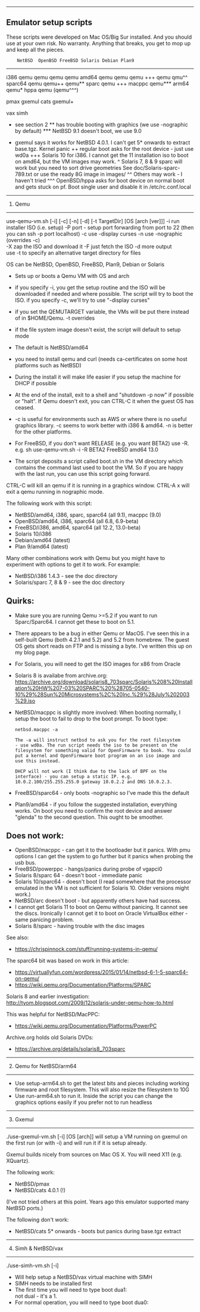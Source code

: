 ------------------------------------------------------------------------
Emulator setup scripts
------------------------------------------------------------------------

These scripts were developed on Mac OS/Big Sur installed. And you should
use at your own risk. No warranty. Anything that breaks, you get to
mop up and keep all the pieces.

        NetBSD  OpenBSD FreeBSD Solaris Debian Plan9
-------------------------------------------------------------
i386    qemu    qemu    qemu    qemu
amd64   qemu    qemu    qemu    +++     qemu   qmu^^
sparc64	qemu    qemu++  qemu**
sparc   qemu			+++
macppc  qemu***
arm64   qemu* 
hppa	qemu	(qemu^^^)

pmax    gxemul
cats	gxemul+

vax	simh

*   see section 2
**  has trouble booting with graphics (we use -nographic by default)
*** NetBSD 9.1 doesn't boot, we use 9.0
+   gxemul says it works for NetBSD 4.0.1. I can't get 5* onwards to
    extract base.tgz. Kernel panic
++  regular boot asks for the root device - just use wd0a
+++ Solaris 10 for i386. I cannot get the 11 installation iso to boot 
    on amd64, but the VM images may work.
^   Solaris 7, 8 & 9 sparc will work but you need to sort drive geometries
    See doc/Solaris-sparc-789.txt or use the ready 8G image in images/
^^  Others may work - I haven't tried
^^^ OpenBSD/hppa asks for boot device on normal boot and gets stuck
    on pf. Boot single user and disable it in /etc/rc.conf.local

------------------------------------------------------------------------
1. Qemu
------------------------------------------------------------------------

use-qemu-vm.sh [-i] [-c] [-n] [-d] [-t TargetDir] [OS [arch [ver]]]
 -i run installer ISO (i.e. setup)
 -P port - setup port forwarding from port to 22 (then you can
 			ssh -p port localhost)
 -c use -display curses
 -n use -nographic (overrides -c)  
 -X zap the ISO and download it
 -F just fetch the ISO
 -d more output  
    use -t to specify an alternative target directory for files
    
  OS can be NetBSD, OpenBSD, FreeBSD, Plan9, Debian or Solaris
 
   * Sets up or boots a Qemu VM with OS and arch
   * if you specify -i, you get the setup routine and the ISO will
     be downloaded if needed and where possible. The script will try
     to boot the ISO.
     if you specify -c, we'll try to use "-display curses"
   * if you set the QEMUTARGET variable, the VMs will be put there 
     instead of in $HOME/Qemu. -t overrides
   * if the file system image doesn't exist, the script will default
     to setup mode
   * The default is NetBSD/amd64
   * you need to install qemu and curl (needs ca-certificates on some
     host platforms such as NetBSD)
   * During the install it will make life easier if you setup the 
     machine for DHCP if possible
   * At the end of the install, exit to a shell and "shutdown -p now"
     if possible or "halt". If Qemu doesn't exit, you can CTRL-C it
     when the guest OS has ceased.
     
   * -c is useful for environments such as AWS or where there is no
     useful graphics library. -c seems to work better with i386 &
     amd64. -n is better for the other platforms.

   * For FreeBSD, if you don't want RELEASE (e.g. you want BETA2)
     use -R. e.g.
     sh use-qemu-vm.sh -i -R BETA2 FreeBSD amd64 13.0

   * The script deposits a script called boot.sh in the VM directory
   which contains the command last used to boot the VM. So if you 
   are happy with the last run, you can use this script going forward.

CTRL-C will kill an qemu if it is running in a graphics window.
CTRL-A x will exit a qemu running in nographic mode.

The following work with this script:
* NetBSD/amd64, i386, sparc, sparc64 (all 9.1), macppc (9.0)
* OpenBSD/amd64, i386, sparc64 (all 6.8, 6.9-beta)
* FreeBSD/i386, amd64, sparc64 (all 12.2, 13.0-beta)
* Solaris 10/i386
* Debian/amd64 (latest)
* Plan 9/amd64 (latest)

Many other combinations work with Qemu but you might have to
experiment with options to get it to work. For example:
* NetBSD/i386 1.4.3 - see the doc directory
* Solaris/sparc 7, 8 & 9 - see the doc directory

Quirks:
-------
* Make sure you are running Qemu >=5.2 if you want to run Sparc/Sparc64. 
  I cannot get these to boot on 5.1.
* There appears to be a bug in either Qemu or MacOS. I've seen this in
  a self-built Qemu (both 4.2.1 and 5.2) and 5.2 from homebrew. The 
  guest OS gets short reads on FTP and is missing a byte. I've written
  this up on my blog page.
* For Solaris, you will need to get the ISO images for x86 from Oracle
* Solaris 8 is availabe from archive.org:
https://archive.org/download/solaris8_703sparc/Solaris%208%20Installation%20HW%207-03%20SPARC%20%28705-0540-10%29%28Sun%20Microsystems%2C%20Inc.%29%28July%202003%29.iso
* NetBSD/macppc is slightly more involved:
      When booting normally, I setup the boot to fail to drop to
      the boot prompt. To boot type:

      netbsd.macppc -a

      The -a will instruct netbsd to ask you for the root filesystem 
      - use wd0a. The run script needs the iso to be present on the filesystem for something valid for OpenFirmware to book. You could put a kernel and OpenFirmware boot program on an iso image and
      use this instead. 

      DHCP will not work (I think due to the lack of BPF on the interface) - you can setup a static IP. e.g. 10.0.2.100/255.255.255.0 gateway 10.0.2.2 and DNS 10.0.2.3.

* FreeBSD/sparc64 - only boots -nographic so I've made this the default
* Plan9/amd64 - if you follow the suggested installation, everything
  works. On boot you need to confirm the root device and answer "glenda"
  to the second question. This ought to be smoother.


Does not work:
--------------

* OpenBSD/macppc - can get it to the bootloader but it panics.
  With pmu options I can get the system to go further but it panics when
  probing the usb bus.
* FreeBSD/powerppc - hangs/panics during probe of vgapci0
* Solaris 8/sparc 64 - doesn't boot - immediate panic
* Solaris 10/sparc64 - doesn't boot (I read somewhere that the processor
  emulated in the VM is not sufficient for Solaris 10. Older versions
  might work.)
* NetBSD/arc doesn't boot -  but apparently others have had success.
* I cannot get Solaris 11 to boot on Qemu without panicing. It cannot
see the discs. Ironically I cannot get it to boot on Oracle VirtualBox
either - same panicing problem.
* Solaris 8/sparc - having trouble with the disc images

See also: 

* https://chrispinnock.com/stuff/running-systems-in-qemu/

The sparc64 bit was based on work in this article:
* https://virtuallyfun.com/wordpress/2015/01/14/netbsd-6-1-5-sparc64-on-qemu/
* https://wiki.qemu.org/Documentation/Platforms/SPARC

Solaris 8 and earlier investigation:
http://tyom.blogspot.com/2009/12/solaris-under-qemu-how-to.html

This was helpful for NetBSD/MacPPC:
* https://wiki.qemu.org/Documentation/Platforms/PowerPC

Archive.org holds old Solaris DVDs:
*  https://archive.org/details/solaris8_703sparc

------------------------------------------------------------------------
2. Qemu for NetBSD/arm64
------------------------------------------------------------------------

* Use setup-arm64.sh to get the latest bits and pieces including 
working firmware and root filesystem. This will also resize the filesystem
to 10G
* Use run-arm64.sh to run it. Inside the script you can change the
graphics options easily if you prefer not to run headless

------------------------------------------------------------------------
3. Gxemul
------------------------------------------------------------------------

./use-gxemul-vm.sh [-i] [OS [arch]]
will setup a VM running on gxemul on the first run (or with -i)
and will run it if it is setup already.

Gxemul builds nicely from sources on Mac OS X. You will need X11 (e.g.
XQuartz).

The following work:
* NetBSD/pmax 
* NetBSD/cats 4.0.1 (!)

(I've not tried others at this point. Years ago this emulator supported
many NetBSD ports.)

The following don't work:
* NetBSD/cats 5* onwards - boots but panics during base.tgz extract

------------------------------------------------------------------------
4. Simh & NetBSD/vax
------------------------------------------------------------------------

./use-simh-vm.sh [-i]
* Will help setup a NetBSD/vax virtual machine with SIMH
* SIMH needs to be installed first
* The first time you will need to type boot dua1:     
  not dual - it's a 1.
* For normal operation, you will need to type boot dua0:

